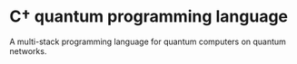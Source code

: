 # C† quantum programming language
A multi-stack programming language for quantum computers on quantum networks.
